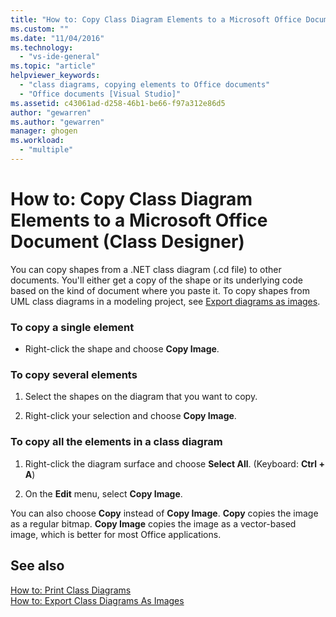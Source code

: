 ```yaml
---
title: "How to: Copy Class Diagram Elements to a Microsoft Office Document (Class Designer) | Microsoft Docs"
ms.custom: ""
ms.date: "11/04/2016"
ms.technology: 
  - "vs-ide-general"
ms.topic: "article"
helpviewer_keywords: 
  - "class diagrams, copying elements to Office documents"
  - "Office documents [Visual Studio]"
ms.assetid: c43061ad-d258-46b1-be66-f97a312e86d5
author: "gewarren"
ms.author: "gewarren"
manager: ghogen
ms.workload: 
  - "multiple"
---
```

# How to: Copy Class Diagram Elements to a Microsoft Office Document (Class Designer)
You can copy shapes from a .NET class diagram (.cd file) to other documents. You'll either get a copy of the shape or its underlying code based on the kind of document where you paste it. To copy shapes from UML class diagrams in a modeling project, see [Export diagrams as images](../../modeling/export-diagrams-as-images.md).  
  
### To copy a single element  
  
-   Right-click the shape and choose **Copy Image**.  
  
### To copy several elements  
  
1.  Select the shapes on the diagram that you want to copy.  
  
2.  Right-click your selection and choose **Copy Image**.  
  
### To copy all the elements in a class diagram  
  
1.  Right-click the diagram surface and choose **Select All**. (Keyboard: **Ctrl + A**)  
  
2.  On the **Edit** menu, select **Copy Image**.  
  
You can also choose **Copy** instead of **Copy Image**. **Copy** copies the image as a regular bitmap. **Copy Image** copies the image as a vector-based image, which is better for most Office applications.  
  
## See also
[How to: Print Class Diagrams](how-to-print-class-diagrams.md)   
[How to: Export Class Diagrams As Images](how-to-export-class-diagrams-as-images.md)